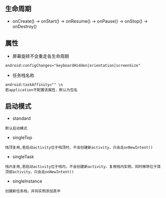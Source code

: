 ## 生命周期
- onCreate() -> onStart() -> onResume() -> onPause() -> onStop() -> onDestroy()

## 属性
- 屏幕旋转不会重走各生命周期
```
android:configChanges="keyboardHidden|orientation|screenSize"
```
- 任务栈名称
```
android:taskAffinity="" \n
若application不配置该属性，默认为包名
```

## 启动模式
- standard
```
默认启动模式
```
- singleTop
```
栈顶复用,若启动activity位于栈顶时，不会创建新activity，只会走onNewIntent()
```
- singleTask
```
栈内复用,若启动activity位于栈内，不会创建新activity，复用栈内实例，同时移除位于其顶部activity，只会走onNewIntent()
```
- singleInstance
```
创建新任务栈，并将实例添加其中
```